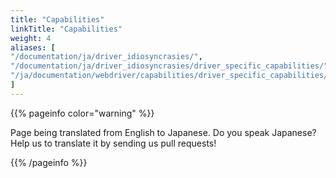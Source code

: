```yaml
---
title: "Capabilities"
linkTitle: "Capabilities"
weight: 4
aliases: [
"/documentation/ja/driver_idiosyncrasies/",
"/documentation/ja/driver_idiosyncrasies/driver_specific_capabilities/",
"/ja/documentation/webdriver/capabilities/driver_specific_capabilities/"
]
---
```


{{% pageinfo color="warning" %}}
<p class="lead">
   <i class="fas fa-language display-4"></i> 
   Page being translated from 
   English to Japanese. Do you speak Japanese? Help us to translate
   it by sending us pull requests!
</p>
{{% /pageinfo %}}
